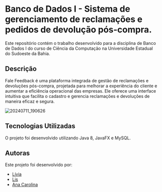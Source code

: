 # Banco de Dados I - Sistema de gerenciamento de reclamações e pedidos de devolução pós-compra.

Este repositório contém o trabalho desenvolvido para a disciplina de Banco de Dados I do curso de Ciência da Computação na Universidade Estadual do Sudoeste da Bahia. 

## Descrição

Fale Feedback é uma plataforma integrada de gestão de reclamações e devoluções pós-compra, projetada para melhorar a experiência do cliente e aumentar a eficiência operacional das empresas. Ele oferece uma interface intuitiva que facilita o cadastro e gerencia reclamações e devoluções de maneira eficaz e segura.

![20240711_190626](https://github.com/user-attachments/assets/62553624-2d21-4c3b-9358-006fe3a6b0db)

## Tecnologias Utilizadas

O projeto foi desenvolvido utilizando Java 8, JavaFX e MySQL.

## Autoras

Este projeto foi desenvolvido por:

- [Lívia](https://github.com/Livia003)
- [Lis](https://github.com/LisLoureiro)
- [Ana Carolina](https://github.com/Karolacxc)




